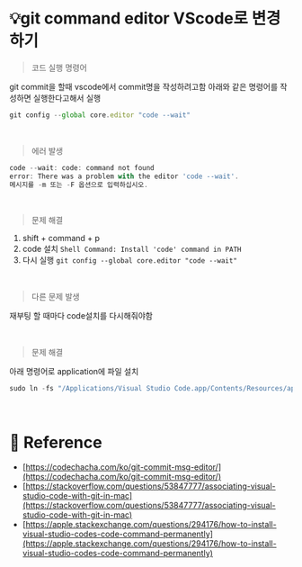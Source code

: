 # 💡git command editor VScode로 변경하기

> 코드 실행 명령어

git commit을 할때 vscode에서 commit명을 작성하려고함
아래와 같은 명령어를 작성하면 실행한다고해서 실행

```jsx
git config --global core.editor "code --wait"
```

<br/>

> 에러 발생

```jsx
code --wait: code: command not found
error: There was a problem with the editor 'code --wait'.
메시지를 -m 또는 -F 옵션으로 입력하십시오.
```

<br/>

> 문제 해결

1. shift + command + p
2. code 설치 `Shell Command: Install 'code' command in PATH`
3. 다시 실행 `git config --global core.editor "code --wait"`

<br/>

> 다른 문제 발생

재부팅 할 때마다 code설치를 다시해줘야함

<br/>

> 문제 해결

아래 명령어로 application에 파일 설치

```jsx
sudo ln -fs "/Applications/Visual Studio Code.app/Contents/Resources/app/bin/code" /usr/local/bin/
```

<br/>

# 🔗 Reference

- [https://codechacha.com/ko/git-commit-msg-editor/](https://codechacha.com/ko/git-commit-msg-editor/)
- [https://stackoverflow.com/questions/53847777/associating-visual-studio-code-with-git-in-mac](https://stackoverflow.com/questions/53847777/associating-visual-studio-code-with-git-in-mac)
- [https://apple.stackexchange.com/questions/294176/how-to-install-visual-studio-codes-code-command-permanently](https://apple.stackexchange.com/questions/294176/how-to-install-visual-studio-codes-code-command-permanently)

